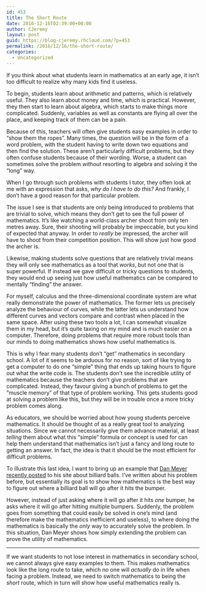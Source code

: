 ```yaml
---
id: 453
title: The Short Route
date: 2016-12-16T02:39:00+00:00
author: CJeremy
layout: post
guid: https://blog-cjeremy.rhcloud.com/?p=453
permalink: /2016/12/16/the-short-route/
categories:
  - Uncategorized
---
```

If you think about what students learn in mathematics at an early age, it isn&#8217;t too difficult to realize why many kids find it useless.

To begin, students learn about arithmetic and patterns, which is relatively useful. They also learn about money and time, which is practical. However, they then start to learn about algebra, which starts to make things more complicated. Suddenly, variables as well as constants are flying all over the place, and keeping track of them can be a pain.

Because of this, teachers will often give students easy examples in order to &#8220;show them the ropes&#8221;. Many times, the question will be in the form of a word problem, with the student having to write down two equations and then find the solution. These aren&#8217;t particularly difficult problems, but they often confuse students because of their wording. Worse, a student can sometimes solve the problem _without_ resorting to algebra and solving it the &#8220;long&#8221; way.

When I go through such problems with students I tutor, they often look at me with an expression that asks, _why do I have to do this?_ And frankly, I don&#8217;t have a good reason for that particular problem.

The issue I see is that students are only being introduced to problems that are trivial to solve, which means they don&#8217;t get to see the full power of mathematics. It&#8217;s like watching a world-class archer shoot from only ten metres away. Sure, their shooting will probably be impeccable, but you kind of expected that anyway. In order to _really_ be impressed, the archer will have to shoot from their competition position. This will show just how good the archer is.

Likewise, making students solve questions that are relatively trivial means they will only see mathematics as a tool that _works_, but not one that is super powerful. If instead we gave difficult or tricky questions to students, they would end up seeing just how useful mathematics can be compared to mentally &#8220;finding&#8221; the answer.

For myself, calculus and the three-dimensional coordinate system are what really demonstrate the power of mathematics. The former lets us precisely analyze the behaviour of curves, while the latter lets us understand how different curves and vectors compare and contrast when placed in the same space. After using these two tools a lot, I can somewhat visualize them in my head, but it&#8217;s quite taxing on my mind and is much easier on a computer. Therefore, doing problems that require more robust tools than our minds to doing mathematics shows how useful mathematics is.

This is why I fear many students don&#8217;t &#8220;get&#8221; mathematics in secondary school. A lot of it seems to be arduous for no reason, sort of like trying to get a computer to do one &#8220;simple&#8221; thing that ends up taking hours to figure out what the write code is. The students don&#8217;t see the incredible utility of mathematics because the teachers don&#8217;t give problems that are complicated. Instead, they favour giving a bunch of problems to get the &#8220;muscle memory&#8221; of that type of problem working. This gets students good at solving a problem like this, but they will be in trouble once a more tricky problem comes along.

As educators, we should be worried about how young students perceive mathematics. It should be thought of as a really great tool to analyzing situations. Since we cannot necessarily give them advance material, at least _telling_ them about what this &#8220;simple&#8221; formula or concept is used for can help them understand that mathematics isn&#8217;t just a fancy and long route to getting an answer. In fact, the idea is that it should be the most efficient for difficult problems.

To illustrate this last idea, I want to bring up an example that [Dan Meyer recently posted](http://blog.mrmeyer.com/2016/3acts-eight-shots/) to his site about billiard balls. I&#8217;ve written about his problem before, but essentially its goal is to show how mathematics is the best way to figure out where a billiard ball will go after it hits the bumper.

However, instead of just asking where it will go after it hits _one_ bumper, he asks where it will go after hitting multiple bumpers. Suddenly, the problem goes from something that could easily be solved in one&#8217;s mind (and therefore make the mathematics inefficient and useless), to where doing the mathematics is basically the _only_ way to accurately solve the problem. In this situation, Dan Meyer shows how simply extending the problem can prove the utility of mathematics.

* * *

If we want students to not lose interest in mathematics in secondary school, we cannot always give easy examples to them. This makes mathematics look like the long route to take, which no one will _actually_ do in life when facing a problem. Instead, we need to switch mathematics to being the _short_ route, which in turn will show how useful mathematics really is.